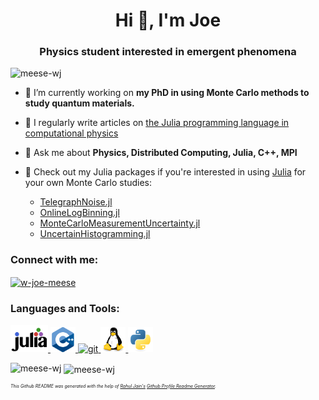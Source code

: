 <h1 align="center">Hi 👋, I'm Joe</h1>
<h3 align="center">Physics student interested in emergent phenomena</h3>

<p align="left"> <img src="https://komarev.com/ghpvc/?username=meese-wj&label=Profile%20views&color=0e75b6&style=flat" alt="meese-wj" /> </p>

- 🔭 I’m currently working on **my PhD in using Monte Carlo methods to study quantum materials.**

- 📝 I regularly write articles on [the Julia programming language in computational physics](https://meese-wj.github.io/JM4CP/)

- 💬 Ask me about **Physics, Distributed Computing, Julia, C++, MPI**

- 👀 Check out my Julia packages if you're interested in using [Julia](https://julialang.org/) for your own Monte Carlo studies:
  - [TelegraphNoise.jl](https://github.com/meese-wj/TelegraphNoise.jl)
  - [OnlineLogBinning.jl](https://github.com/meese-wj/OnlineLogBinning.jl)
  - [MonteCarloMeasurementUncertainty.jl](https://github.com/meese-wj/MonteCarloMeasurementUncertainty.jl)
  - [UncertainHistogramming.jl](https://github.com/meese-wj/UncertainHistogramming.jl)

<h3 align="left">Connect with me:</h3>
<p align="left">
<a href="https://linkedin.com/in/w-joe-meese" target="blank"><img align="center" src="https://raw.githubusercontent.com/rahuldkjain/github-profile-readme-generator/master/src/images/icons/Social/linked-in-alt.svg" alt="w-joe-meese" height="30" width="40" /></a>
</p>

<h3 align="left">Languages and Tools:</h3>
<p align="left"> <a href="https://julialang.org/" target="_blank" rel="noreferrer"> <img src="https://github.com/JuliaLang/julia-logo-graphics/blob/master/images/julia-logo-color.svg" alt="julia" width="60"/> </a> 
<a href="https://www.w3schools.com/cpp/" target="_blank" rel="noreferrer"> <img src="https://raw.githubusercontent.com/devicons/devicon/master/icons/cplusplus/cplusplus-original.svg" alt="cplusplus" width="40" height="40"/> </a> <a href="https://git-scm.com/" target="_blank" rel="noreferrer"> <img src="https://www.vectorlogo.zone/logos/git-scm/git-scm-icon.svg" alt="git" width="40" height="40"/> </a> <a href="https://www.linux.org/" target="_blank" rel="noreferrer"> <img src="https://raw.githubusercontent.com/devicons/devicon/master/icons/linux/linux-original.svg" alt="linux" width="40" height="40"/> </a> <a href="https://www.python.org" target="_blank" rel="noreferrer"> <img src="https://raw.githubusercontent.com/devicons/devicon/master/icons/python/python-original.svg" alt="python" width="40" height="40"/> </a> </p>

<p><img align="left" src="https://github-readme-stats.vercel.app/api/top-langs?username=meese-wj&hide=jupyter%20notebook,cmake,css,html,javascript&exclude=jm4cp&show_icons=true&locale=en" alt="meese-wj" /></p>

<p>&nbsp;<img align="center" src="https://github-readme-stats.vercel.app/api?username=meese-wj&show_icons=true&locale=en" alt="meese-wj" /></p>

<p style="font-size:0.5em">
<em>
This Github README was generated with the help of <a href="https://github.com/rahuldkjain" target="_blank">Rahul Jain's</a> <a href="https://github.com/rahuldkjain/github-profile-readme-generator" target="_blank">Github Profile Readme Generator</a>.
</em>
</p>

